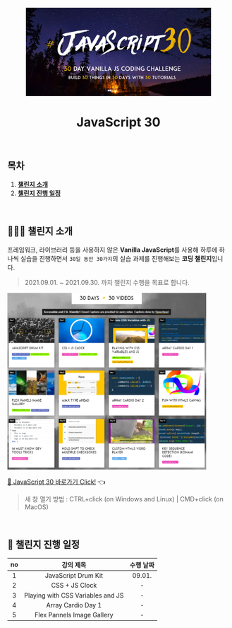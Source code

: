 <div align="center">    
  <br />
  <img src="./img/js30_logo.jpg" alt="JavaScript 30" height="200px" />
  <br />
  <h1>JavaScript 30</h1>
  <br />
</div>

## 목차

1. [**챌린지 소개**](#1)
2. [**챌린지 진행 일정**](#2)

<br />

<div id="1"></div>

## 💁🏻‍♂ 챌린지 소개

프레임워크, 라이브러리 등을 사용하지 않은 **Vanilla JavaScript**를 사용해 하루에 하나씩 실습을 진행하면서 `30일 동안 30가지`의 실습 과제를 진행해보는 **코딩 챌린지**입니다.

> 2021.09.01. ~ 2021.09.30. 까지 챌린지 수행을 목표로 합니다.

<img src="./img/example-page.png" alt="30 DAYS x 30 VIDEOS" height="400px" />

[🔗 JavaScript 30 바로가기 Click!](https://javascript30.com/) 👈

> 새 창 열기 방법 : CTRL+click (on Windows and Linux) | CMD+click (on MacOS)

<br />

<div id="2"></div>

## 📅 챌린지 진행 일정

| no  |             강의 제목             | 수행 날짜 |
| :-: | :-------------------------------: | :-------: |
|  1  |        JavaScript Drum Kit        |  09.01.   |
|  2  |          CSS + JS Clock           |     -     |
|  3  | Playing with CSS Variables and JS |     -     |
|  4  |        Array Cardio Day 1         |     -     |
|  5  |    Flex Pannels Image Gallery     |     -     |
